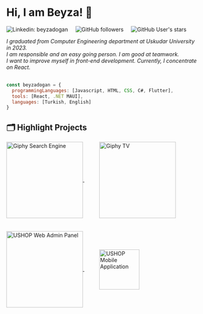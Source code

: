 # Hi, I am Beyza! 🌻

![Linkedin: beyzadogan](https://img.shields.io/badge/beyzadoğan-0077B5?style=for-the-badge&logo=linkedin&logoColor=white&link=https://www.linkedin.com/in/ayse-beyza-dogan/) &nbsp;&nbsp;&nbsp;
![GitHub followers](https://img.shields.io/github/followers/byzdogan) &nbsp;&nbsp;&nbsp;
![GitHub User's stars](https://img.shields.io/github/stars/byzdogan)



<em>
  I graduated from Computer Engineering department at Uskudar University in 2023. <br>
  I am responsible and an easy going person. I am good at teamwork. <br>
  I want to improve myself in front-end development. Currently, I concentrate on React.
</em> <br> <br />


```javascript
const beyzadogan = {
  programmingLanguages: [Javascript, HTML, CSS, C#, Flutter],
  tools: [React, .NET MAUI],
  languages: [Turkish, English]
}
```
## 🗂️ Highlight Projects

<a href="https://github.com/byzdogan/giphysearchengine">
  <img align="center" src="https://github.com/byzdogan/beyzadogan/assets/111748467/e89bd6b2-b24f-4134-8822-c5c867996148" alt="Giphy Search Engine" width="200"/>
</a>  &nbsp;&nbsp;&nbsp;&nbsp;&nbsp;&nbsp;&nbsp;&nbsp;&nbsp;

<a href="https://github.com/byzdogan/GiphyTV">
  <img align="center" src="https://github.com/byzdogan/beyzadogan/assets/111748467/698f66f1-b92d-4d3d-8f04-4549718304ff" alt="Giphy TV" width="200"/>
</a> <br> <br /> <br />

<a href="https://github.com/byzdogan/ushop_web_admin_panel">
  <img align="center" src="https://github.com/byzdogan/beyzadogan/assets/111748467/38dc8c86-2012-48f4-b744-565ff7562e03" alt="USHOP Web Admin Panel" width="200"/>
</a> &nbsp;&nbsp;&nbsp;&nbsp;&nbsp;&nbsp;&nbsp;&nbsp;&nbsp;

<a href="https://github.com/byzdogan/ushopecommerceapplication">
  <img align="center" src="https://github.com/byzdogan/ushopecommerceapplication/assets/111748467/7ee461e6-6159-42a5-85e8-045ca504bef2" alt="USHOP Mobile Application" height="105"/>
</a>


